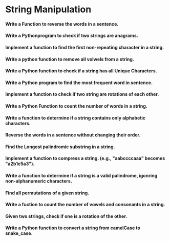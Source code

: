 # String Manipulation

#### Write a Function to reverse the words in a sentence.
#### Write a Pythonprogram to check if two strings are anagrams.
#### Implement a function to find the first non-repeating character in a string.
#### Write a python function to remove all volwels from a string.
#### Write a Python function to check if a string has all Unique Characters.
#### Write a Python program to find the most frequent word in sentence.
#### Implement a function to check if two string are rotations of each other.
#### Write a Python Function to count the number of words in a string.
#### Write a function to determine if a string contains only alphabetic characters.

#### Reverse the words in a sentence without changing their order.
#### Find the Longest palindromic substring in a string.
#### Implement a function to compress a string. (e.g., "aabccccaaa" becomes "a2b1c5a3").
#### Write a function to determine if a string is a valid palindrome, igonring non-alphanumeric characters.
#### Find all permutations of a given string.
#### Write a fuction to count the number of vowels and consonants in a string.
#### Given two strings, check if one is a rotation of the other.
#### Write a Python function to convert a string from camelCase to snake_case. 
